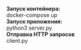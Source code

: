 **Запуск контейнера:**  
docker-compose up  
**Запуск приложения:**  
python3 server.py  
**Отправка HTTP запросов**  
client.py
